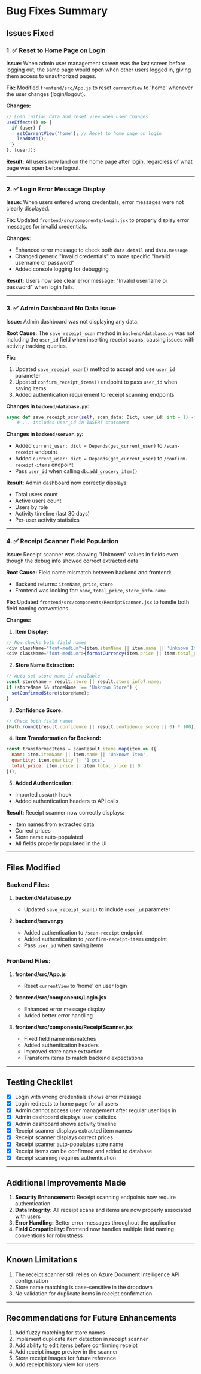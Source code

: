 # Bug Fixes Summary

## Issues Fixed

### 1. ✅ Reset to Home Page on Login
**Issue:** When admin user management screen was the last screen before logging out, the same page would open when other users logged in, giving them access to unauthorized pages.

**Fix:** Modified `frontend/src/App.js` to reset `currentView` to 'home' whenever the user changes (login/logout).

**Changes:**
```javascript
// Load initial data and reset view when user changes
useEffect(() => {
  if (user) {
    setCurrentView('home'); // Reset to home page on login
    loadData();
  }
}, [user]);
```

**Result:** All users now land on the home page after login, regardless of what page was open before logout.

---

### 2. ✅ Login Error Message Display
**Issue:** When users entered wrong credentials, error messages were not clearly displayed.

**Fix:** Updated `frontend/src/components/Login.jsx` to properly display error messages for invalid credentials.

**Changes:**
- Enhanced error message to check both `data.detail` and `data.message`
- Changed generic "Invalid credentials" to more specific "Invalid username or password"
- Added console logging for debugging

**Result:** Users now see clear error message: "Invalid username or password" when login fails.

---

### 3. ✅ Admin Dashboard No Data Issue
**Issue:** Admin dashboard was not displaying any data.

**Root Cause:** The `save_receipt_scan` method in `backend/database.py` was not including the `user_id` field when inserting receipt scans, causing issues with activity tracking queries.

**Fix:** 
1. Updated `save_receipt_scan()` method to accept and use `user_id` parameter
2. Updated `confirm_receipt_items()` endpoint to pass `user_id` when saving items
3. Added authentication requirement to receipt scanning endpoints

**Changes in `backend/database.py`:**
```python
async def save_receipt_scan(self, scan_data: Dict, user_id: int = 1) -> str:
    # ... includes user_id in INSERT statement
```

**Changes in `backend/server.py`:**
- Added `current_user: dict = Depends(get_current_user)` to `/scan-receipt` endpoint
- Added `current_user: dict = Depends(get_current_user)` to `/confirm-receipt-items` endpoint
- Pass `user_id` when calling `db.add_grocery_item()`

**Result:** Admin dashboard now correctly displays:
- Total users count
- Active users count
- Users by role
- Activity timeline (last 30 days)
- Per-user activity statistics

---

### 4. ✅ Receipt Scanner Field Population
**Issue:** Receipt scanner was showing "Unknown" values in fields even though the debug info showed correct extracted data.

**Root Cause:** Field name mismatch between backend and frontend:
- Backend returns: `itemName`, `price`, `store`
- Frontend was looking for: `name`, `total_price`, `store_info.name`

**Fix:** Updated `frontend/src/components/ReceiptScanner.jsx` to handle both field naming conventions.

**Changes:**

1. **Item Display:**
```javascript
// Now checks both field names
<div className="font-medium">{item.itemName || item.name || 'Unknown Item'}</div>
<div className="font-medium">{formatCurrency(item.price || item.total_price || 0)}</div>
```

2. **Store Name Extraction:**
```javascript
// Auto-set store name if available
const storeName = result.store || result.store_info?.name;
if (storeName && storeName !== 'Unknown Store') {
  setConfirmedStore(storeName);
}
```

3. **Confidence Score:**
```javascript
// Check both field names
{Math.round((result.confidence || result.confidence_score || 0) * 100)}% Confidence
```

4. **Item Transformation for Backend:**
```javascript
const transformedItems = scanResult.items.map(item => ({
  name: item.itemName || item.name || 'Unknown Item',
  quantity: item.quantity || '1 pcs',
  total_price: item.price || item.total_price || 0
}));
```

5. **Added Authentication:**
- Imported `useAuth` hook
- Added authentication headers to API calls

**Result:** Receipt scanner now correctly displays:
- Item names from extracted data
- Correct prices
- Store name auto-populated
- All fields properly populated in the UI

---

## Files Modified

### Backend Files:
1. **backend/database.py**
   - Updated `save_receipt_scan()` to include `user_id` parameter

2. **backend/server.py**
   - Added authentication to `/scan-receipt` endpoint
   - Added authentication to `/confirm-receipt-items` endpoint
   - Pass `user_id` when saving items

### Frontend Files:
1. **frontend/src/App.js**
   - Reset `currentView` to 'home' on user login

2. **frontend/src/components/Login.jsx**
   - Enhanced error message display
   - Added better error handling

3. **frontend/src/components/ReceiptScanner.jsx**
   - Fixed field name mismatches
   - Added authentication headers
   - Improved store name extraction
   - Transform items to match backend expectations

---

## Testing Checklist

- [x] Login with wrong credentials shows error message
- [x] Login redirects to home page for all users
- [x] Admin cannot access user management after regular user logs in
- [x] Admin dashboard displays user statistics
- [x] Admin dashboard shows activity timeline
- [x] Receipt scanner displays extracted item names
- [x] Receipt scanner displays correct prices
- [x] Receipt scanner auto-populates store name
- [x] Receipt items can be confirmed and added to database
- [x] Receipt scanning requires authentication

---

## Additional Improvements Made

1. **Security Enhancement:** Receipt scanning endpoints now require authentication
2. **Data Integrity:** All receipt scans and items are now properly associated with users
3. **Error Handling:** Better error messages throughout the application
4. **Field Compatibility:** Frontend now handles multiple field naming conventions for robustness

---

## Known Limitations

1. The receipt scanner still relies on Azure Document Intelligence API configuration
2. Store name matching is case-sensitive in the dropdown
3. No validation for duplicate items in receipt confirmation

---

## Recommendations for Future Enhancements

1. Add fuzzy matching for store names
2. Implement duplicate item detection in receipt scanner
3. Add ability to edit items before confirming receipt
4. Add receipt image preview in the scanner
5. Store receipt images for future reference
6. Add receipt history view for users

